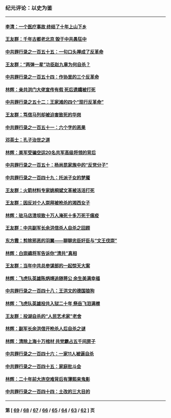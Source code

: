 ### 纪元评论：以史为鉴
---
#### [李清：一个医疗事故 终结了十年上山下乡](../../pages/nsc1028/n14062776.md) 
#### [王友群：千年古都老北京 毁于中共愚狂中](../../pages/nsc1028/n14061802.md) 
#### [中共罪行录之一百五十五：一句口头禅成了反革命](../../pages/nsc1028/n14060064.md) 
#### [王友群：“两弹一星”功臣赵九章为何自杀？](../../pages/nsc1028/n14059162.md) 
#### [中共罪行录之一百五十四：作协里的三个反革命](../../pages/nsc1028/n14058634.md) 
#### [林辉：亲共洪门大佬宣传有假 死后遗孀被打死](../../pages/nsc1028/n14057205.md) 
#### [中共罪行录之五十二：王家滩的四个“现行反革命”](../../pages/nsc1028/n14056387.md) 
#### [王友群：笃信马列却被迫害致死的华岗](../../pages/nsc1028/n14053972.md) 
#### [中共罪行录之一百五十一：六个字的恶果](../../pages/nsc1028/n14053129.md) 
#### [邓英士：孔子治世之道](../../pages/nsc1028/n14052210.md) 
#### [林辉：美军受骗空运20名共军高级将领的背后](../../pages/nsc1028/n14052185.md) 
#### [中共罪行录之一百五十：杨尚昆家族中的“反党分子”](../../pages/nsc1028/n14051396.md) 
#### [中共罪行录之一百四十九：托派子女的梦魇](../../pages/nsc1028/n14050027.md) 
#### [王友群：火箭材料专家姚桐斌文革被活活打死](../../pages/nsc1028/n14048805.md) 
#### [王友群：因反对个人崇拜被枪杀的湘西女子](../../pages/nsc1028/n14048288.md) 
#### [林辉：驻马店溃坝致十万人淹死十多万死于瘟疫](../../pages/nsc1028/n14048231.md) 
#### [王友群：中共副军长余洪信杀人自杀之回顾](../../pages/nsc1028/n14045464.md) 
#### [东方霞：剪除邪恶的羽翼——聊聊忠臣奸臣与“文王伐崇”](../../pages/nsc1028/n14045501.md) 
#### [林辉：白崇禧将军告诉你“清共”真相](../../pages/nsc1028/n14044216.md) 
#### [王友群：当年中共总参谋部的一起惊天大案](../../pages/nsc1028/n14043817.md) 
#### [林辉：飞虎队英雄陈炳靖追随蒋公 余生美满幸福](../../pages/nsc1028/n14042421.md) 
#### [中共罪行录之一百四十八：王洪文的德国狼狗](../../pages/nsc1028/n14042070.md) 
#### [林辉：飞虎队英雄投共入狱二十年 祭岳飞泪满襟](../../pages/nsc1028/n14041446.md) 
#### [王友群：投湖自杀的“人民艺术家”老舍](../../pages/nsc1028/n14038027.md) 
#### [林辉：副军长余洪信开枪杀人后自杀之谜](../../pages/nsc1028/n14037038.md) 
#### [林辉：清除上海十万棺材 共党霸占五千间房子](../../pages/nsc1028/n14033735.md) 
#### [中共罪行录之一百四十六：一家11人被逼自杀](../../pages/nsc1028/n14032932.md) 
#### [中共罪行录之一百四十五：家庭批斗会](../../pages/nsc1028/n14031487.md) 
#### [林辉：二十年前大连空难背后有薄熙来鬼影](../../pages/nsc1028/n14031069.md) 
#### [中共罪行录之一百四十四：土改的三大目的](../../pages/nsc1028/n14030522.md) 

---
#### 第 [ [69](./69.md) / [68](./68.md) / [67](./67.md) / [66](./66.md) / [65](./65.md) / [64](./64.md) / [63](./63.md) / [62](./62.md) ] 页
